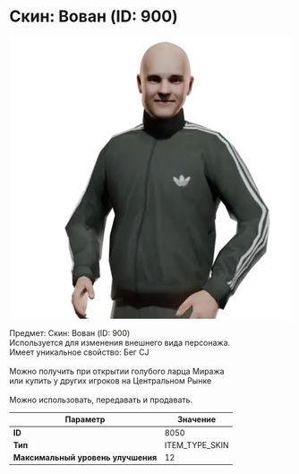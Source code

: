 # Скин: Вован (ID: 900)

![Item Image](../img/8050.webp?raw=true)

Предмет: Скин: Вован (ID: 900)<br>Используется для изменения внешнего вида персонажа.<br>Имеет уникальное свойство: Бег CJ<br><br>Можно получить при открытии голубого ларца Миража <br>или купить у других игроков на Центральном Рынке<br><br>Можно использовать, передавать и продавать.


| Параметр | Значение |
|----------|----------|
| **ID** | 8050 |
| **Тип** | ITEM_TYPE_SKIN |
| **Максимальный уровень улучшения** | 12 |

